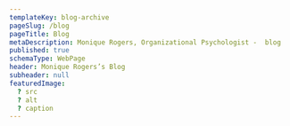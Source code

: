 ```yaml
---
templateKey: blog-archive
pageSlug: /blog
pageTitle: Blog
metaDescription: Monique Rogers, Organizational Psychologist -  blog
published: true
schemaType: WebPage
header: Monique Rogers’s Blog
subheader: null
featuredImage:
  ? src
  ? alt
  ? caption
---
```

